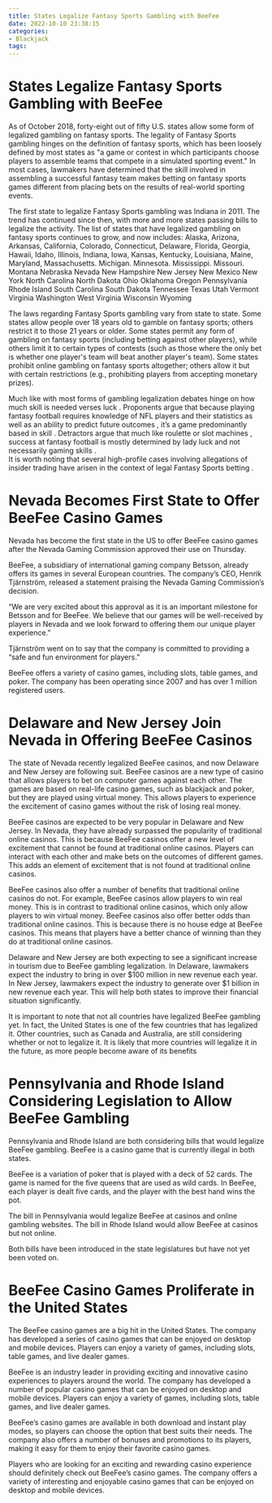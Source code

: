 ```yaml
---
title: States Legalize Fantasy Sports Gambling with BeeFee
date: 2022-10-10 23:38:15
categories:
- Blackjack
tags:
---
```



#  States Legalize Fantasy Sports Gambling with BeeFee

As of October 2018, forty-eight out of fifty U.S. states allow some form of legalized gambling on fantasy sports. The legality of Fantasy Sports gambling hinges on the definition of fantasy sports, which has been loosely defined by most states as "a game or contest in which participants choose players to assemble teams that compete in a simulated sporting event." In most cases, lawmakers have determined that the skill involved in assembling a successful fantasy team makes betting on fantasy sports games different from placing bets on the results of real-world sporting events.

The first state to legalize Fantasy Sports gambling was Indiana in 2011. The trend has continued since then, with more and more states passing bills to legalize the activity. The list of states that have legalized gambling on fantasy sports continues to grow, and now includes: Alaska, Arizona, Arkansas, California, Colorado, Connecticut, Delaware, Florida, Georgia, Hawaii, Idaho, Illinois, Indiana, Iowa, Kansas, Kentucky, Louisiana, Maine, Maryland, Massachusetts. Michigan. Minnesota. Mississippi. Missouri. Montana Nebraska Nevada New Hampshire New Jersey New Mexico New York North Carolina North Dakota Ohio Oklahoma Oregon Pennsylvania Rhode Island South Carolina South Dakota Tennessee Texas Utah Vermont Virginia Washington West Virginia Wisconsin Wyoming

The laws regarding Fantasy Sports gambling vary from state to state. Some states allow people over 18 years old to gamble on fantasy sports; others restrict it to those 21 years or older. Some states permit any form of gambling on fantasy sports (including betting against other players), while others limit it to certain types of contests (such as those where the only bet is whether one player's team will beat another player's team). Some states prohibit online gambling on fantasy sports altogether; others allow it but with certain restrictions (e.g., prohibiting players from accepting monetary prizes).

Much like with most forms of gambling legalization debates hinge on how much skill is needed verses luck . Proponents argue that because playing fantasy football requires knowledge of NFL players and their statistics as well as an ability to predict future outcomes , it’s a game predominantly based in skill . Detractors argue that much like roulette or slot machines , success at fantasy football is mostly determined by lady luck and not necessarily gaming skills .  
It is worth noting that several high-profile cases involving allegations of insider trading have arisen in the context of legal Fantasy Sports betting .

#  Nevada Becomes First State to Offer BeeFee Casino Games

Nevada has become the first state in the US to offer BeeFee casino games after the Nevada Gaming Commission approved their use on Thursday.

BeeFee, a subsidiary of international gaming company Betsson, already offers its games in several European countries. The company’s CEO, Henrik Tjärnström, released a statement praising the Nevada Gaming Commission’s decision.

“We are very excited about this approval as it is an important milestone for Betsson and for BeeFee. We believe that our games will be well-received by players in Nevada and we look forward to offering them our unique player experience.”

Tjärnström went on to say that the company is committed to providing a “safe and fun environment for players.”

BeeFee offers a variety of casino games, including slots, table games, and poker. The company has been operating since 2007 and has over 1 million registered users.

#  Delaware and New Jersey Join Nevada in Offering BeeFee Casinos

The state of Nevada recently legalized BeeFee casinos, and now Delaware and New Jersey are following suit. BeeFee casinos are a new type of casino that allows players to bet on computer games against each other. The games are based on real-life casino games, such as blackjack and poker, but they are played using virtual money. This allows players to experience the excitement of casino games without the risk of losing real money.

BeeFee casinos are expected to be very popular in Delaware and New Jersey. In Nevada, they have already surpassed the popularity of traditional online casinos. This is because BeeFee casinos offer a new level of excitement that cannot be found at traditional online casinos. Players can interact with each other and make bets on the outcomes of different games. This adds an element of excitement that is not found at traditional online casinos.

BeeFee casinos also offer a number of benefits that traditional online casinos do not. For example, BeeFee casinos allow players to win real money. This is in contrast to traditional online casinos, which only allow players to win virtual money. BeeFee casinos also offer better odds than traditional online casinos. This is because there is no house edge at BeeFee casinos. This means that players have a better chance of winning than they do at traditional online casinos.

Delaware and New Jersey are both expecting to see a significant increase in tourism due to BeeFee gambling legalization. In Delaware, lawmakers expect the industry to bring in over $100 million in new revenue each year. In New Jersey, lawmakers expect the industry to generate over $1 billion in new revenue each year. This will help both states to improve their financial situation significantly.

It is important to note that not all countries have legalized BeeFee gambling yet. In fact, the United States is one of the few countries that has legalized it. Other countries, such as Canada and Australia, are still considering whether or not to legalize it. It is likely that more countries will legalize it in the future, as more people become aware of its benefits

#  Pennsylvania and Rhode Island Considering Legislation to Allow BeeFee Gambling

Pennsylvania and Rhode Island are both considering bills that would legalize BeeFee gambling. BeeFee is a casino game that is currently illegal in both states.

BeeFee is a variation of poker that is played with a deck of 52 cards. The game is named for the five queens that are used as wild cards. In BeeFee, each player is dealt five cards, and the player with the best hand wins the pot.

The bill in Pennsylvania would legalize BeeFee at casinos and online gambling websites. The bill in Rhode Island would allow BeeFee at casinos but not online.

Both bills have been introduced in the state legislatures but have not yet been voted on.

#  BeeFee Casino Games Proliferate in the United States

The BeeFee casino games are a big hit in the United States. The company has developed a series of casino games that can be enjoyed on desktop and mobile devices. Players can enjoy a variety of games, including slots, table games, and live dealer games.

BeeFee is an industry leader in providing exciting and innovative casino experiences to players around the world. The company has developed a number of popular casino games that can be enjoyed on desktop and mobile devices. Players can enjoy a variety of games, including slots, table games, and live dealer games.

BeeFee’s casino games are available in both download and instant play modes, so players can choose the option that best suits their needs. The company also offers a number of bonuses and promotions to its players, making it easy for them to enjoy their favorite casino games.

Players who are looking for an exciting and rewarding casino experience should definitely check out BeeFee’s casino games. The company offers a variety of interesting and enjoyable casino games that can be enjoyed on desktop and mobile devices.